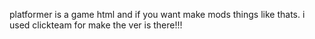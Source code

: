 platformer is a game html and if you want make mods things like thats.
i used clickteam for make
the ver is there!!!
